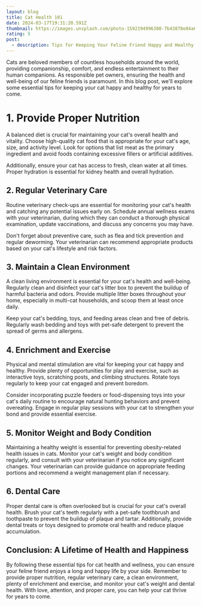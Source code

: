 ```yaml
---
layout: blog
title: Cat Health 101
date: 2024-03-17T19:31:20.591Z
thumbnail: https://images.unsplash.com/photo-1592194996308-7b43878e84a6?w=800&auto=format&fit=crop&q=60&ixlib=rb-4.0.3&ixid=M3wxMjA3fDB8MHxzZWFyY2h8Mnx8Y2F0c3xlbnwwfHwwfHx8MA%3D%3D
rating: 5
post:
  - description: Tips for Keeping Your Feline Friend Happy and Healthy
---
```

Cats are beloved members of countless households around the world,
providing companionship, comfort, and endless entertainment to their
human companions. As responsible pet owners, ensuring the health and
well-being of our feline friends is paramount. In this blog post, we'll
explore some essential tips for keeping your cat happy and healthy for
years to come.

# 1. Provide Proper Nutrition

A balanced diet is crucial for maintaining your cat's overall health
and vitality. Choose high-quality cat food that is appropriate for your
cat's age, size, and activity level. Look for options that list meat as
the primary ingredient and avoid foods containing excessive fillers or
artificial additives.

Additionally, ensure your cat has access to fresh, clean water at all
times. Proper hydration is essential for kidney health and overall
hydration.

## 2. Regular Veterinary Care

Routine veterinary check-ups are essential for monitoring your cat's
health and catching any potential issues early on. Schedule annual
wellness exams with your veterinarian, during which they can conduct a
thorough physical examination, update vaccinations, and discuss any
concerns you may have.

Don't forget about preventive care, such as flea and tick prevention
and regular deworming. Your veterinarian can recommend appropriate
products based on your cat's lifestyle and risk factors.

## 3. Maintain a Clean Environment

A clean living environment is essential for your cat's health and
well-being. Regularly clean and disinfect your cat's litter box to
prevent the buildup of harmful bacteria and odors. Provide multiple
litter boxes throughout your home, especially in multi-cat households,
and scoop them at least once daily.

Keep your cat's bedding, toys, and feeding areas clean and free of
debris. Regularly wash bedding and toys with pet-safe detergent to
prevent the spread of germs and allergens.

## 4. Enrichment and Exercise

Physical and mental stimulation are vital for keeping your cat happy and
healthy. Provide plenty of opportunities for play and exercise, such as
interactive toys, scratching posts, and climbing structures. Rotate toys
regularly to keep your cat engaged and prevent boredom.

Consider incorporating puzzle feeders or food-dispensing toys into your
cat's daily routine to encourage natural hunting behaviors and prevent
overeating. Engage in regular play sessions with your cat to strengthen
your bond and provide essential exercise.

## 5. Monitor Weight and Body Condition

Maintaining a healthy weight is essential for preventing obesity-related
health issues in cats. Monitor your cat's weight and body condition
regularly, and consult with your veterinarian if you notice any
significant changes. Your veterinarian can provide guidance on
appropriate feeding portions and recommend a weight management plan if
necessary.

## 6. Dental Care

Proper dental care is often overlooked but is crucial for your cat's
overall health. Brush your cat's teeth regularly with a pet-safe
toothbrush and toothpaste to prevent the buildup of plaque and tartar.
Additionally, provide dental treats or toys designed to promote oral
health and reduce plaque accumulation.

## Conclusion: A Lifetime of Health and Happiness

By following these essential tips for cat health and wellness, you can
ensure your feline friend enjoys a long and happy life by your side.
Remember to provide proper nutrition, regular veterinary care, a clean
environment, plenty of enrichment and exercise, and monitor your cat's
weight and dental health. With love, attention, and proper care, you can
help your cat thrive for years to come.
